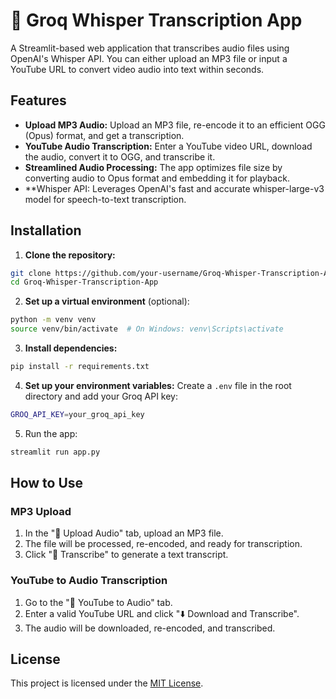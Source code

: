 # 🎤 Groq Whisper Transcription App
A Streamlit-based web application that transcribes audio files using OpenAI's Whisper API. You can either upload an MP3 file or input a YouTube URL to convert video audio into text within seconds.

## Features
- **Upload MP3 Audio:** Upload an MP3 file, re-encode it to an efficient OGG (Opus) format, and get a transcription.
- **YouTube Audio Transcription:** Enter a YouTube video URL, download the audio, convert it to OGG, and transcribe it.
- **Streamlined Audio Processing:** The app optimizes file size by converting audio to Opus format and embedding it for playback.
- **Whisper API: Leverages OpenAI's fast and accurate whisper-large-v3 model for speech-to-text transcription.

## Installation
1. **Clone the repository:**

```bash
git clone https://github.com/your-username/Groq-Whisper-Transcription-App.git
cd Groq-Whisper-Transcription-App
```

2. **Set up a virtual environment** (optional):

```bash
python -m venv venv
source venv/bin/activate  # On Windows: venv\Scripts\activate
```

3. **Install dependencies:**

```bash
pip install -r requirements.txt
```

4. **Set up your environment variables:** Create a `.env` file in the root directory and add your Groq API key:

```bash
GROQ_API_KEY=your_groq_api_key
```

5. Run the app:

```bash
streamlit run app.py
```

## How to Use
### MP3 Upload
1. In the "📂 Upload Audio" tab, upload an MP3 file.
2. The file will be processed, re-encoded, and ready for transcription.
3. Click "📝 Transcribe" to generate a text transcript.

### YouTube to Audio Transcription
1. Go to the "🎥 YouTube to Audio" tab.
2. Enter a valid YouTube URL and click "⬇️ Download and Transcribe".
3. The audio will be downloaded, re-encoded, and transcribed.

## License
This project is licensed under the [MIT License](LICENSE.txt).
